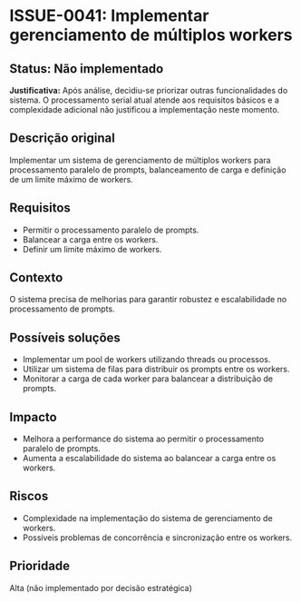 # ISSUE-0041: Implementar gerenciamento de múltiplos workers

## Status: Não implementado

**Justificativa:** 
Após análise, decidiu-se priorizar outras funcionalidades do sistema. O processamento serial atual atende aos requisitos básicos e a complexidade adicional não justificou a implementação neste momento.

## Descrição original

Implementar um sistema de gerenciamento de múltiplos workers para processamento paralelo de prompts, balanceamento de carga e definição de um limite máximo de workers.

## Requisitos

- Permitir o processamento paralelo de prompts.
- Balancear a carga entre os workers.
- Definir um limite máximo de workers.

## Contexto

O sistema precisa de melhorias para garantir robustez e escalabilidade no processamento de prompts.

## Possíveis soluções

- Implementar um pool de workers utilizando threads ou processos.
- Utilizar um sistema de filas para distribuir os prompts entre os workers.
- Monitorar a carga de cada worker para balancear a distribuição de prompts.

## Impacto

- Melhora a performance do sistema ao permitir o processamento paralelo de prompts.
- Aumenta a escalabilidade do sistema ao balancear a carga entre os workers.

## Riscos

- Complexidade na implementação do sistema de gerenciamento de workers.
- Possíveis problemas de concorrência e sincronização entre os workers.

## Prioridade

Alta (não implementado por decisão estratégica)
